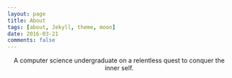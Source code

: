 ```yaml
---
layout: page
title: About
tags: [about, Jekyll, theme, moon]
date: 2016-03-21
comments: false
---
```


<center>A computer science undergraduate on a relentless quest to conquer the inner self.</center>
